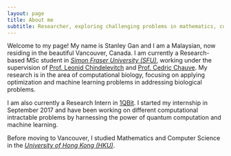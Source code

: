 ```yaml
---
layout: page
title: About me
subtitle: Researcher, exploring challenging problems in mathematics, computer science and life
---
```


Welcome to my page! My name is Stanley Gan and I am a Malaysian, now residing in the beautiful Vancouver, Canada. I am currently a Research-based MSc student in [_Simon Fraser University (SFU)_](https://www.sfu.ca/), working under the supervision of [Prof. Leonid Chindelevitch](http://www.sfu.ca/~leonid/#/home) and [Prof. Cedric Chauve](http://www.cecm.sfu.ca/~cchauve/). My research is in the area of computational biology, focusing on applying optimization and machine learning problems in addressing biological problems.  

I am also currently a Research Intern in [1QBit](https://1qbit.com/). I started my internship in September 2017 and have been working on different computational intractable problems by harnessing the power of quantum computation and machine learning.  

Before moving to Vancouver, I studied Mathematics and Computer Science in the [_University of Hong Kong (HKU)_](https://www.hku.hk/). 
